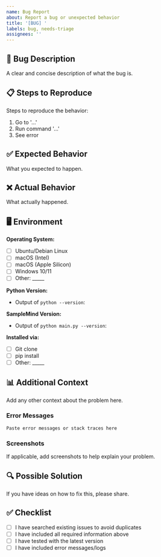 ```yaml
---
name: Bug Report
about: Report a bug or unexpected behavior
title: '[BUG] '
labels: bug, needs-triage
assignees: ''
---
```


## 🐛 Bug Description
A clear and concise description of what the bug is.

## 📋 Steps to Reproduce
Steps to reproduce the behavior:
1. Go to '...'
2. Run command '...'
3. See error

## ✅ Expected Behavior
What you expected to happen.

## ❌ Actual Behavior
What actually happened.

## 🖥️ Environment
**Operating System:**
- [ ] Ubuntu/Debian Linux
- [ ] macOS (Intel)
- [ ] macOS (Apple Silicon)
- [ ] Windows 10/11
- [ ] Other: _____

**Python Version:**
- Output of `python --version`:

**SampleMind Version:**
- Output of `python main.py --version`:

**Installed via:**
- [ ] Git clone
- [ ] pip install
- [ ] Other: _____

## 📊 Additional Context
Add any other context about the problem here.

### Error Messages
```
Paste error messages or stack traces here
```

### Screenshots
If applicable, add screenshots to help explain your problem.

## 🔍 Possible Solution
If you have ideas on how to fix this, please share.

## ✅ Checklist
- [ ] I have searched existing issues to avoid duplicates
- [ ] I have included all required information above
- [ ] I have tested with the latest version
- [ ] I have included error messages/logs
